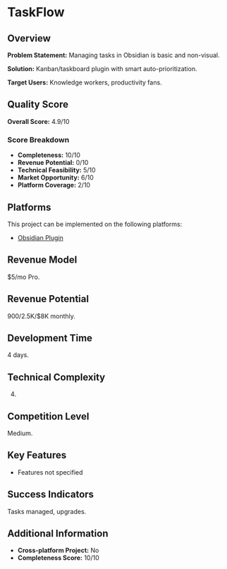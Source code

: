 # TaskFlow

## Overview
**Problem Statement:** Managing tasks in Obsidian is basic and non-visual.

**Solution:** Kanban/taskboard plugin with smart auto-prioritization.

**Target Users:** Knowledge workers, productivity fans.

## Quality Score
**Overall Score:** 4.9/10

### Score Breakdown
- **Completeness:** 10/10
- **Revenue Potential:** 0/10
- **Technical Feasibility:** 5/10
- **Market Opportunity:** 6/10
- **Platform Coverage:** 2/10

## Platforms
This project can be implemented on the following platforms:
- [Obsidian Plugin](./platforms/obsidian-plugin/)

## Revenue Model
$5/mo Pro.

## Revenue Potential
$900/$2.5K/$8K monthly.

## Development Time
4 days.

## Technical Complexity
4.

## Competition Level
Medium.

## Key Features
- Features not specified

## Success Indicators
Tasks managed, upgrades.

## Additional Information
- **Cross-platform Project:** No
- **Completeness Score:** 10/10
